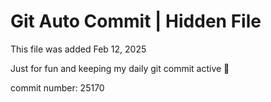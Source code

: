 # Git Auto Commit | Hidden File

This file was added Feb 12, 2025

Just for fun and keeping my daily git commit active 🤪

commit number: 25170
